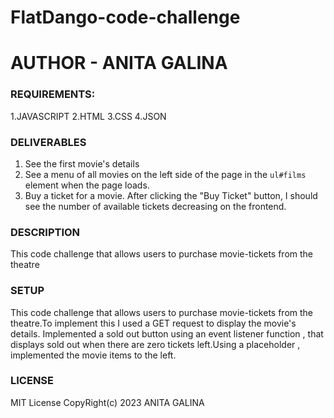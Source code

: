 # FlatDango-code-challenge

# AUTHOR - ANITA GALINA


### REQUIREMENTS:
1.JAVASCRIPT
2.HTML
3.CSS
4.JSON


### DELIVERABLES
1. See the first movie's details
2. See a menu of all movies on the left side of the page in the `ul#films`
   element when the page loads.
3. Buy a ticket for a movie. After clicking the "Buy Ticket" button, I should
   see the number of available tickets decreasing on the frontend.

### DESCRIPTION
This code challenge that allows users to purchase movie-tickets from the theatre

### SETUP
This code challenge that allows users to purchase movie-tickets from the theatre.To implement this I used a GET request to display the movie's details.
Implemented a sold out button using an event listener function , that displays sold out when there are zero tickets left.Using a placeholder , implemented the movie items to the left.


### LICENSE
MIT License CopyRight(c) 2023 ANITA GALINA
